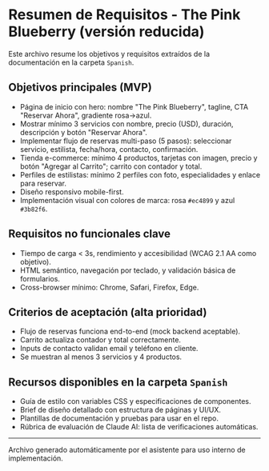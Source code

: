# Resumen de Requisitos - The Pink Blueberry (versión reducida)

Este archivo resume los objetivos y requisitos extraídos de la documentación en la carpeta `Spanish`.

## Objetivos principales (MVP)
- Página de inicio con hero: nombre "The Pink Blueberry", tagline, CTA "Reservar Ahora", gradiente rosa->azul.
- Mostrar mínimo 3 servicios con nombre, precio (USD), duración, descripción y botón "Reservar Ahora".
- Implementar flujo de reservas multi-paso (5 pasos): seleccionar servicio, estilista, fecha/hora, contacto, confirmación.
- Tienda e-commerce: mínimo 4 productos, tarjetas con imagen, precio y botón "Agregar al Carrito"; carrito con contador y total.
- Perfiles de estilistas: mínimo 2 perfiles con foto, especialidades y enlace para reservar.
- Diseño responsivo mobile-first.
- Implementación visual con colores de marca: rosa `#ec4899` y azul `#3b82f6`.

## Requisitos no funcionales clave
- Tiempo de carga < 3s, rendimiento y accesibilidad (WCAG 2.1 AA como objetivo).
- HTML semántico, navegación por teclado, y validación básica de formularios.
- Cross-browser mínimo: Chrome, Safari, Firefox, Edge.

## Criterios de aceptación (alta prioridad)
- Flujo de reservas funciona end-to-end (mock backend aceptable).
- Carrito actualiza contador y total correctamente.
- Inputs de contacto validan email y teléfono en cliente.
- Se muestran al menos 3 servicios y 4 productos.

## Recursos disponibles en la carpeta `Spanish`
- Guía de estilo con variables CSS y especificaciones de componentes.
- Brief de diseño detallado con estructura de páginas y UI/UX.
- Plantillas de documentación y pruebas para usar en el repo.
- Rúbrica de evaluación de Claude AI: lista de verificaciones automáticas.

---

Archivo generado automáticamente por el asistente para uso interno de implementación.
